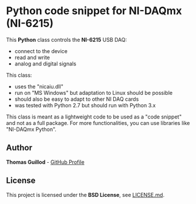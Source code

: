 # Python code snippet for NI-DAQmx (NI-6215)

This **Python** class controls the **NI-6215** USB DAQ:
* connect to the device
* read and write
* analog and digital signals

This class:
* uses the "nicaiu.dll"
* run on "MS Windows" but adaptation to Linux should be possible
* should also be easy to adapt to other NI DAQ cards
* was tested with Python 2.7 but should run with Python 3.x

This class is meant as a lightweight code to be used as a "code snippet" and not as a full package.
For more functionalities, you can use libraries like "NI-DAQmx Python".


## Author

**Thomas Guillod** - [GitHub Profile](https://github.com/otvam)

## License

This project is licensed under the **BSD License**, see [LICENSE.md](LICENSE.md).
